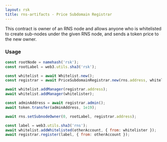 ```yaml
---
layout: rsk
title: rns-artifacts - Price Subdomain Registrar
---
```

This contract is owner of an RNS node and allows anyone who is whitelisted to create sub-nodes under the given
RNS node, and sends a token price to the new owner.

### Usage

```js
const rootNode = namehash('rsk');
const rootLabel = web3.utils.sha3('rsk');

const whitelist = await Whitelist.new();
const registrar = await PriceSubdomainRegistrar.new(rns.address, whitelist.address, token.address, rootNode);

await whitelist.addManager(registrar.address);
await whitelist.addManager(whitelister);

const adminAddress = await registrar.admin();
await token.transfer(adminAddress, 1e19);

await rns.setSubnodeOwner(0, rootLabel, registrar.address);

const label = web3.utils.sha3('rns');
await whitelist.addWhitelisted(otherAccount, { from: whitelister });
await registrar.register(label, { from: otherAccount });
```
